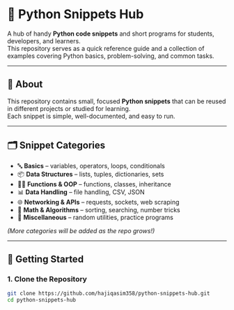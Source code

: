 # 🐍 Python Snippets Hub

A hub of handy **Python code snippets** and short programs for students, developers, and learners.  
This repository serves as a quick reference guide and a collection of examples covering Python basics, problem-solving, and common tasks.

---

## 📌 About
This repository contains small, focused **Python snippets** that can be reused in different projects or studied for learning.  
Each snippet is simple, well-documented, and easy to run.

---

## 🗂️ Snippet Categories
- 🔤 **Basics** – variables, operators, loops, conditionals  
- 📦 **Data Structures** – lists, tuples, dictionaries, sets  
- 🧑‍💻 **Functions & OOP** – functions, classes, inheritance  
- 📊 **Data Handling** – file handling, CSV, JSON  
- 🌐 **Networking & APIs** – requests, sockets, web scraping  
- 🔢 **Math & Algorithms** – sorting, searching, number tricks  
- 🧾 **Miscellaneous** – random utilities, practice programs  

*(More categories will be added as the repo grows!)*

---

## 🚀 Getting Started

### 1. Clone the Repository
```bash
git clone https://github.com/hajiqasim358/python-snippets-hub.git
cd python-snippets-hub
